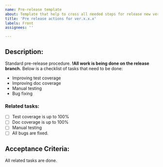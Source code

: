 ```yaml
---
name: Pre-release template
about: Template that help to cross all needed steps for release new version
title: 'Pre release actions for ver.x.x.x'
labels: Front
assignees: ''

---
```


## Description:
Standard pre-release procedure. **!All work is being done on the release branch.** Below is a checklist of tasks that need to be done:

* Improving test coverage
* Improving doc coverage
* Manual testing
* Bug fixing

### Related tasks:
- [ ] Test coverage is up to 100%
- [ ] Doc coverage is up to 100%
- [ ] Manual testing
- [ ] All bugs are fixed.

## Acceptance Criteria:
All related tasks are done.